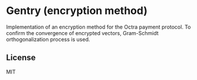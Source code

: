 # Gentry (encryption method)

Implementation of an encryption method for the Octra payment protocol. To confirm the convergence of encrypted vectors, Gram-Schmidt orthogonalization process is used.

## License
MIT
